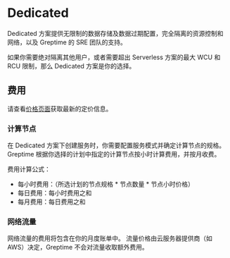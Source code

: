 # Dedicated

Dedicated 方案提供无限制的数据存储及数据过期配置，完全隔离的资源控制和网络，以及 Greptime 的 SRE 团队的支持。

如果你需要绝对隔离其他用户，或者需要超出 Serverless 方案的最大 WCU 和 RCU 限制，那么 Dedicated 方案是你的选择。

## 费用

请查看[价格页面](https://greptime.com/pricing)获取最新的定价信息。

### 计算节点

在 Dedicated 方案下创建服务时，你需要配置服务模式并确定计算节点的规格。
Greptime 根据你选择的计划中指定的计算节点按小时计算费用，并按月收费。

费用计算公式：

- 每小时费用：（所选计划的节点规格 * 节点数量 * 节点小时价格）
- 每日费用：每小时费用之和
- 每月费用：每日费用之和

<!--@include: shared-storage-capacity.md-->

### 网络流量

网络流量的费用将包含在你的月度账单中。
流量价格由云服务器提供商（如 AWS）决定，Greptime 不会对流量收取额外费用。
